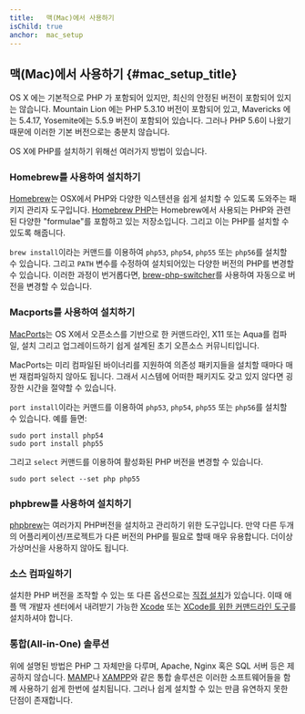 ```yaml
---
title:   맥(Mac)에서 사용하기
isChild: true
anchor:  mac_setup
---
```


## 맥(Mac)에서 사용하기 {#mac_setup_title}

OS X 에는 기본적으로 PHP 가 포함되어 있지만, 최신의 안정된 버전이 포함되어 있지는 않습니다. Mountain Lion 에는 PHP
5.3.10 버전이 포함되어 있고, Mavericks 에는 5.4.17, Yosemite에는 5.5.9 버전이 포함되어 있습니다. 그러나 PHP 5.6이
나왔기 때문에 이러한 기본 버전으로는 충분치 않습니다.

OS X에 PHP를 설치하기 위해선 여러가지 방법이 있습니다.

### Homebrew를 사용하여 설치하기

[Homebrew]는 OSX에서 PHP와 다양한 익스텐션을 쉽게 설치할 수 있도록 도와주는 패키지 관리자 도구입니다.
[Homebrew PHP]는 Homebrew에서 사용되는 PHP와 관련된 다양한 "formulae"를 포함하고 있는 저장소입니다. 그리고 이는 PHP를
설치할 수 있도록 해줍니다.

`brew install`이라는 커맨드를 이용하여 `php53`, `php54`, `php55` 또는 `php56`를 설치할 수 있습니다. 그리고 `PATH` 
변수를 수정하여 설치되어있는 다양한 버전의 PHP를 변경할 수 있습니다. 이러한 과정이 번거롭다면,
[brew-php-switcher][brew-php-switcher]를 사용하여 자동으로 버전을 변경할 수 있습니다.

### Macports를 사용하여 설치하기

[MacPorts]는 OS X에서 오픈소스를 기반으로 한 커맨드라인, X11 또는 Aqua를 컴파일, 설치 그리고 업그레이드하기 쉽게
설계된 초기 오픈소스 커뮤니티입니다.

MacPorts는 미리 컴파일된 바이너리를 지원하여 의존성 패키지들을 설치할 때마다 매번 재컴파일하지 않아도 됩니다. 그래서
시스템에 어떠한 패키지도 갖고 있지 않다면 굉장한 시간을 절약할 수 있습니다.

`port install`이라는 커맨드를 이용하여 `php53`, `php54`, `php55` 또는 `php56`를 설치할 수 있습니다. 예를 들면:

    sudo port install php54
    sudo port install php55

그리고 `select` 커맨드를 이용하여 활성화된 PHP 버전을 변경할 수 있습니다.

    sudo port select --set php php55

### phpbrew를 사용하여 설치하기

[phpbrew]는 여러가지 PHP버전을 설치하고 관리하기 위한 도구입니다. 만약 다른 두개의 어플리케이션/프로젝트가 다른 버전의
PHP를 필요로 할때 매우 유용합니다. 더이상 가상머신을 사용하지 않아도 됩니다.

### 소스 컴파일하기

설치한 PHP 버전을 조작할 수 있는 또 다른 옵션으로는 [직접 설치][mac-compile]가 있습니다. 이때 애플 맥 개발자 센터에서
내려받기 가능한 [Xcode][xcode-gcc-substitution] 또는 [XCode를 위한 커맨드라인 도구]["Command Line Tools for XCode"]를
설치하셔야 합니다.

### 통합(All-in-One) 솔루션

위에 설명된 방법은 PHP 그 자체만을 다루며, Apache, Nginx 혹은 SQL 서버 등은 제공하지 않습니다.
[MAMP][mamp-downloads]나 [XAMPP][xampp]와 같은 통합 솔루션은 이러한 소프트웨어들을 함께 사용하기 쉽게 한번에
설치됩니다. 그러나 쉽게 설치할 수 있는 만큼 유연하지 못한 단점이 존재합니다.


[Homebrew]: http://brew.sh/
[Homebrew PHP]: https://github.com/Homebrew/homebrew-php#installation
[MacPorts]: https://www.macports.org/install.php
[phpbrew]: https://github.com/phpbrew/phpbrew
[mac-compile]: http://php.net/install.macosx.compile
[xcode-gcc-substitution]: https://github.com/kennethreitz/osx-gcc-installer
["Command Line Tools for XCode"]: https://developer.apple.com/downloads
[mamp-downloads]: http://www.mamp.info/en/downloads/
[xampp]: http://www.apachefriends.org/en/xampp.html
[brew-php-switcher]: https://github.com/philcook/brew-php-switcher
